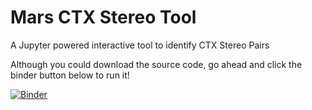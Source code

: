 # Mars CTX Stereo Tool

A Jupyter powered interactive tool to identify CTX Stereo Pairs 

Although you could download the source code, go ahead and click the binder button below to run it!

[![Binder](https://mybinder.org/badge_logo.svg)](https://mybinder.org/v2/gh/AndrewAnnex/mars_ctx_stereo_tool/HEAD)
